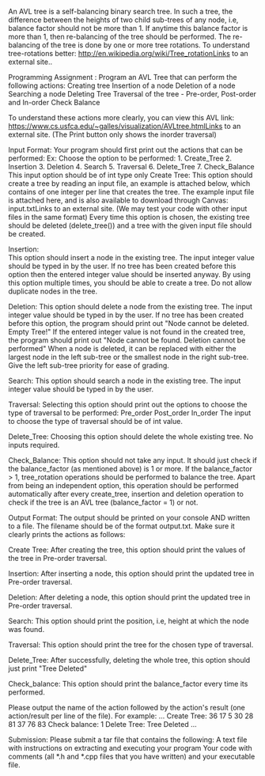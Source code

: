 An AVL tree is a self-balancing binary search tree. In such a tree, the difference between the heights of two child sub-trees of any node, i.e, balance factor should not be more than 1. If anytime this balance factor is more than 1, then re-balancing of the tree should be performed. The re-balancing of the tree is done by one or more tree rotations. To understand tree-rotations better: http://en.wikipedia.org/wiki/Tree_rotationLinks to an external site..

Programming Assignment : Program an AVL Tree that can perform the following actions:
Creating tree
Insertion of a node
Deletion of a node
Searching a node
Deleting Tree
Traversal of the tree - Pre-order, Post-order and In-order
Check Balance

To understand these actions more clearly, you can view this AVL link: https://www.cs.usfca.edu/~galles/visualization/AVLtree.htmlLinks to an external site. (The Print button only shows the inorder traversal)

Input Format: Your program should first print out the actions that can be performed:
Ex: Choose the option to be performed:
    1. Create_Tree
    2. Insertion
    3. Deletion
    4. Search
    5. Traversal
    6. Delete_Tree
    7. Check_Balance
This input option should be of int type only
Create Tree:
This option should create a tree by reading an input file, an example is attached below, which contains of one integer per line that creates the tree.
The example input file is attached here, and is also available to download through Canvas: input.txtLinks to an external site. (We may test your code with other input files in the same format)
Every time this option is chosen, the existing tree should be deleted (delete_tree()) and a tree with the given input file should be created.

Insertion:      
This option should insert a node in the existing tree. The input integer value should be typed in by the user. 
If no tree has been created before this option then the entered integer value should be inserted anyway. 
By using this option multiple times, you should be able to create a tree.
Do not allow duplicate nodes in the tree.

Deletion:
This option should delete a node from the existing tree. The input integer value should be typed in by the user.
If no tree has been created before this option, the program should print out "Node cannot be deleted. Empty Tree!"
If the entered integer value is not found in the created tree, the program should print out "Node cannot be found. Deletion cannot be performed"
When a node is deleted, it can be replaced with either the largest node in the left sub-tree or the smallest node in the right sub-tree. Give the left sub-tree priority for ease of grading.

Search:
This option should search a node in the existing tree. The input integer value should be typed in by the user.

Traversal:
Selecting this option should print out the options to choose the type of traversal to be performed:
Pre_order
Post_order
In_order
The input to choose the type of traversal should be of int value.

Delete_Tree:
Choosing this option should delete the whole existing tree. No inputs required.

Check_Balance:
This option should not take any input. It should just check if the balance_factor (as mentioned above) is 1 or more.
If the balance_factor > 1, tree_rotation operations should be performed to balance the tree.
Apart from being an independent option, this operation should be performed automatically after every create_tree, insertion and deletion operation to check if the tree is an AVL tree (balance_factor = 1) or not.

Output Format: The output should be printed on your console AND written to a file.  The filename should be of the format output.txt. Make sure it clearly prints the actions as follows:

Create Tree: After creating the tree, this option should print the values of the tree in Pre-order traversal.

Insertion: After inserting a node, this option should print the updated tree in Pre-order traversal.

Deletion: After deleting a node, this option should print the updated tree in Pre-order traversal.

Search: This option should print the position, i.e, height at which the node was found.

Traversal: This option should print the tree for the chosen type of traversal.

Delete_Tree: After successfully, deleting the whole tree, this option should just print "Tree Deleted"

Check_balance: This option should print the balance_factor every time its performed.

Please output the name of the action followed by the action's result (one action/result per line of the file). For example: 
...
Create Tree: 36 17 5 30 28 81 37 76 83
Check balance: 1
Delete Tree: Tree Deleted
...

Submission: Please submit a tar file that contains the following:
A text file with instructions on extracting and executing your program
Your code with comments (all *.h and *.cpp files that you have written) and your executable file.
